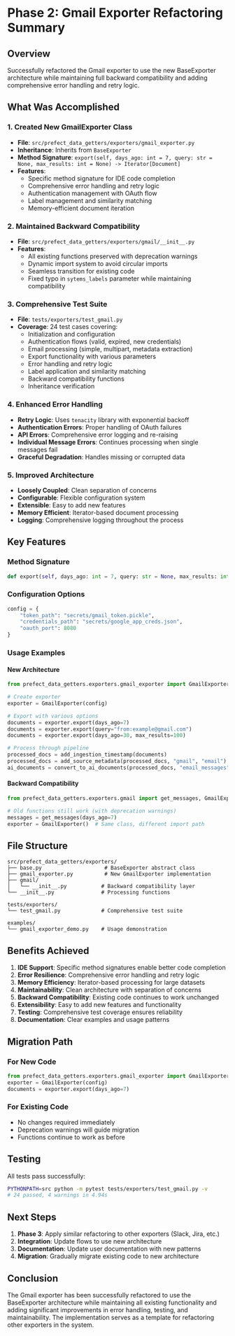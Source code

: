 # Phase 2: Gmail Exporter Refactoring Summary

## Overview

Successfully refactored the Gmail exporter to use the new BaseExporter architecture while maintaining full backward compatibility and adding comprehensive error handling and retry logic.

## What Was Accomplished

### 1. Created New GmailExporter Class
- **File**: `src/prefect_data_getters/exporters/gmail_exporter.py`
- **Inheritance**: Inherits from `BaseExporter`
- **Method Signature**: `export(self, days_ago: int = 7, query: str = None, max_results: int = None) -> Iterator[Document]`
- **Features**:
  - Specific method signature for IDE code completion
  - Comprehensive error handling and retry logic
  - Authentication management with OAuth flow
  - Label management and similarity matching
  - Memory-efficient document iteration

### 2. Maintained Backward Compatibility
- **File**: `src/prefect_data_getters/exporters/gmail/__init__.py`
- **Features**:
  - All existing functions preserved with deprecation warnings
  - Dynamic import system to avoid circular imports
  - Seamless transition for existing code
  - Fixed typo in `sytems_labels` parameter while maintaining compatibility

### 3. Comprehensive Test Suite
- **File**: `tests/exporters/test_gmail.py`
- **Coverage**: 24 test cases covering:
  - Initialization and configuration
  - Authentication flows (valid, expired, new credentials)
  - Email processing (simple, multipart, metadata extraction)
  - Export functionality with various parameters
  - Error handling and retry logic
  - Label application and similarity matching
  - Backward compatibility functions
  - Inheritance verification

### 4. Enhanced Error Handling
- **Retry Logic**: Uses `tenacity` library with exponential backoff
- **Authentication Errors**: Proper handling of OAuth failures
- **API Errors**: Comprehensive error logging and re-raising
- **Individual Message Errors**: Continues processing when single messages fail
- **Graceful Degradation**: Handles missing or corrupted data

### 5. Improved Architecture
- **Loosely Coupled**: Clean separation of concerns
- **Configurable**: Flexible configuration system
- **Extensible**: Easy to add new features
- **Memory Efficient**: Iterator-based document processing
- **Logging**: Comprehensive logging throughout the process

## Key Features

### Method Signature
```python
def export(self, days_ago: int = 7, query: str = None, max_results: int = None) -> Iterator[Document]:
```

### Configuration Options
```python
config = {
    "token_path": "secrets/gmail_token.pickle",
    "credentials_path": "secrets/google_app_creds.json", 
    "oauth_port": 8080
}
```

### Usage Examples

#### New Architecture
```python
from prefect_data_getters.exporters.gmail_exporter import GmailExporter

# Create exporter
exporter = GmailExporter(config)

# Export with various options
documents = exporter.export(days_ago=7)
documents = exporter.export(query="from:example@gmail.com")
documents = exporter.export(days_ago=30, max_results=100)

# Process through pipeline
processed_docs = add_ingestion_timestamp(documents)
processed_docs = add_source_metadata(processed_docs, "gmail", "email")
ai_documents = convert_to_ai_documents(processed_docs, "email_messages")
```

#### Backward Compatibility
```python
from prefect_data_getters.exporters.gmail import get_messages, GmailExporter

# Old functions still work (with deprecation warnings)
messages = get_messages(days_ago=7)
exporter = GmailExporter()  # Same class, different import path
```

## File Structure

```
src/prefect_data_getters/exporters/
├── base.py                    # BaseExporter abstract class
├── gmail_exporter.py          # New GmailExporter implementation
├── gmail/
│   └── __init__.py           # Backward compatibility layer
└── __init__.py               # Processing functions

tests/exporters/
└── test_gmail.py             # Comprehensive test suite

examples/
└── gmail_exporter_demo.py    # Usage demonstration
```

## Benefits Achieved

1. **IDE Support**: Specific method signatures enable better code completion
2. **Error Resilience**: Comprehensive error handling and retry logic
3. **Memory Efficiency**: Iterator-based processing for large datasets
4. **Maintainability**: Clean architecture with separation of concerns
5. **Backward Compatibility**: Existing code continues to work unchanged
6. **Extensibility**: Easy to add new features and functionality
7. **Testing**: Comprehensive test coverage ensures reliability
8. **Documentation**: Clear examples and usage patterns

## Migration Path

### For New Code
```python
from prefect_data_getters.exporters.gmail_exporter import GmailExporter
exporter = GmailExporter(config)
documents = exporter.export(days_ago=7)
```

### For Existing Code
- No changes required immediately
- Deprecation warnings will guide migration
- Functions continue to work as before

## Testing

All tests pass successfully:
```bash
PYTHONPATH=src python -m pytest tests/exporters/test_gmail.py -v
# 24 passed, 4 warnings in 4.94s
```

## Next Steps

1. **Phase 3**: Apply similar refactoring to other exporters (Slack, Jira, etc.)
2. **Integration**: Update flows to use new architecture
3. **Documentation**: Update user documentation with new patterns
4. **Migration**: Gradually migrate existing code to new architecture

## Conclusion

The Gmail exporter has been successfully refactored to use the BaseExporter architecture while maintaining all existing functionality and adding significant improvements in error handling, testing, and maintainability. The implementation serves as a template for refactoring other exporters in the system.